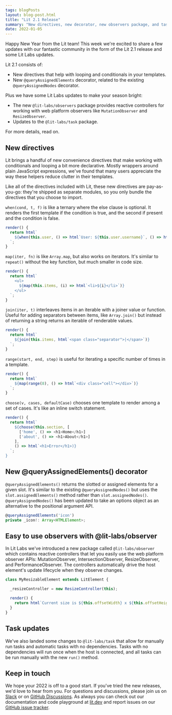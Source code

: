 ```yaml
---
tags: blogPosts
layout: blog-post.html
title: "Lit 2.1 Release"
summary: "New directives, new decorator, new observers package, and task updates"
date: 2022-01-05
---
```


Happy New Year from the Lit team! This week we're excited to share a few updates
with our fantastic community in the form of the Lit 2.1 release and some Lit
Labs updates.

Lit 2.1 consists of:

- New directives that help with looping and conditionals in your templates.
- New `@queryAssignedElements` decorator, related to the existing
  `@queryAssignedNodes` decorator.

Plus we have some Lit Labs updates to make your season bright:

- The new `@lit-labs/observers` package provides reactive controllers for
  working with web platform observers like `MutationObserver` and
  `ResizeObserver`.
- Updates to the `@lit-labs/task` package.

For more details, read on.

## New directives

Lit brings a handful of new convenience directives that make working with
conditionals and looping a bit more declarative. Mostly wrappers around plain
JavaScript expressions, we've found that many users appreciate the way these
helpers reduce clutter in their templates.

Like all of the directives included with Lit, these new directives are
pay-as-you-go: they're shipped as separate modules, so you only bundle the
directives that you choose to import.

`when(cond, t, f)` is like a ternary where the else clause is optional. It
renders the first template if the condition is true, and the second if present
and the condition is false.

```ts
render() {
  return html`
    ${when(this.user, () => html`User: ${this.user.username}`, () => html`Sign In...`)}
  `;
}
```

`map(iter, fn)` is like `Array.map`, but also works on iterators. It's similar
to `repeat()` without the key function, but much smaller in code size.

```ts
render() {
  return html`
    <ul>
      ${map(this.items, (i) => html`<li>${i}</li>`)}
    </ul>
  `;
}
```

`join(iter, t)` interleaves items in an iterable with a joiner value or
function. Useful for adding separators between items, like `Array.join()` but
instead of returning a string returns an iterable of renderable values.

```ts
render() {
  return html`
    ${join(this.items, html`<span class="separator">|</span>`)}
  `;
}
```

`range(start, end, step)` is useful for iterating a specific number of times in
a template.

```ts
render() {
  return html`
    ${map(range(8), () => html`<div class="cell"></div>`)}
  `;
}
```

`choose(v, cases, defaultCase)` chooses one template to render among a set of
cases. It's like an inline switch statement.

```ts
render() {
  return html`
    ${choose(this.section, [
      ['home', () => <h1>Home</h1>]
      ['about', () => <h1>About</h1>]
    ],
    () => html`<h1>Error</h1>)}
  `;
}
```

## New @queryAssignedElements() decorator

`@queryAssignedElements()` returns the slotted or assigned elements for a given
slot. It's similar to the existing `@queryAssignedNodes()` but uses the
`slot.assignedElements()` method rather than `slot.assignedNodes()`.
`@queryAssignedNodes()` has been updated to take an options object as an
alternative to the positional argument API.

```ts
@queryAssignedElements('icon')
private _icon!: Array<HTMLElement>;
```

## Easy to use observers with @lit-labs/observer

In Lit Labs we've introduced a new package called `@lit-labs/observer` which
contains reactive controllers that let you easily use the web platform observer
APIs: MutationObserver, IntersectionObserver, ResizeObserver, and
PerformanceObserver. The controllers automatically drive the host element's
update lifecycle when they observe changes.

```ts
class MyResizableElement extends LitElement {

  _resizeController = new ResizeController(this);

  render() {
    return html`Current size is ${this.offsetWidth} x ${this.offsetHeight}`;
  }
}
```

## Task updates

We've also landed some changes to `@lit-labs/task` that allow for manually run
tasks and automatic tasks with no dependencies. Tasks with no dependencies will
run once when the host is connected, and all tasks can be run manually with the
new `run()` method.

## Keep in touch

We hope your 2022 is off to a good start. If you've tried the new releases, we'd
love to hear from you. For questions and discussions, please join us on
[Slack](https://lit.dev/slack-invite/) or on [GitHub
Discussions](https://github.com/lit/lit/discussions). As always you can check
out our documentation and code playground at [lit.dev](https://lit.dev) and
report issues on our [GitHub issue tracker](https://github.com/lit/lit/issues).
